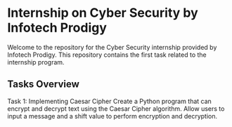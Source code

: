 # Internship on Cyber Security by Infotech Prodigy

Welcome to the repository for the Cyber Security internship provided by Infotech Prodigy. This repository contains the first task related to the internship program.

## Tasks Overview

Task 1: Implementing Caesar Cipher
Create a Python program that can encrypt and decrypt text using the Caesar Cipher algorithm. Allow users to input a message and a shift value to perform encryption and decryption.
